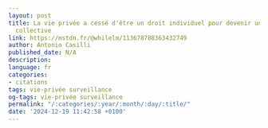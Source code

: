 ```yaml
---
layout: post
title: La vie privée a cessé d'être un droit individuel pour devenir une négociation
  collective
link: https://mstdn.fr/@whilelm/113678788363432749
author: Antonio Casilli
published_date: N/A
description: 
language: fr
categories:
- citations
tags: vie-privée surveillance
og-tags: vie-privée surveillance
permalink: "/:categories/:year/:month/:day/:title/"
date: '2024-12-19 11:42:58 +0100'
---
```

